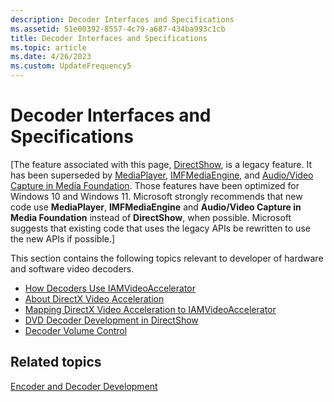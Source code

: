 ```yaml
---
description: Decoder Interfaces and Specifications
ms.assetid: 51e00392-8557-4c79-a687-434ba993c1cb
title: Decoder Interfaces and Specifications
ms.topic: article
ms.date: 4/26/2023
ms.custom: UpdateFrequency5
---
```


# Decoder Interfaces and Specifications

\[The feature associated with this page, [DirectShow](/windows/win32/directshow/directshow), is a legacy feature. It has been superseded by [MediaPlayer](/uwp/api/Windows.Media.Playback.MediaPlayer), [IMFMediaEngine](/windows/win32/api/mfmediaengine/nn-mfmediaengine-imfmediaengine), and [Audio/Video Capture in Media Foundation](windows/win32/medfound/audio-video-capture-in-media-foundation). Those features have been optimized for Windows 10 and Windows 11. Microsoft strongly recommends that new code use **MediaPlayer**, **IMFMediaEngine** and **Audio/Video Capture in Media Foundation** instead of **DirectShow**, when possible. Microsoft suggests that existing code that uses the legacy APIs be rewritten to use the new APIs if possible.\]

This section contains the following topics relevant to developer of hardware and software video decoders.

-   [How Decoders Use IAMVideoAccelerator](how-decoders-use-iamvideoaccelerator.md)
-   [About DirectX Video Acceleration](about-directx-video-acceleration.md)
-   [Mapping DirectX Video Acceleration to IAMVideoAccelerator](mapping-directx-video-acceleration-to-iamvideoaccelerator.md)
-   [DVD Decoder Development in DirectShow](dvd-decoder-development-in-directshow.md)
-   [Decoder Volume Control](decoder-volume-control.md)

## Related topics

<dl> <dt>

[Encoder and Decoder Development](encoder-and-decoder-development.md)
</dt> </dl>

 

 



